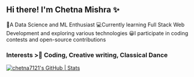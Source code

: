 ## Hi there! I'm Chetna Mishra ✨
🤖A Data Science and ML Enthusiast
💻Currently learning Full Stack Web Development and exploring various technologies
😀I participate in coding contests and open-source contributions
### Interests >👀 Coding, Creative writing, Classical Dance

[![chetna7121's GitHub | Stats](https://stats.quine.sh/chetna7121/github?theme=dark)](https://quine.sh?utm_source=widgets&utm_campaign=chetna7121)
